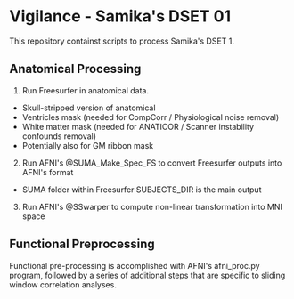 # Vigilance - Samika's DSET 01

This repository containst scripts to process Samika's DSET 1. 

## Anatomical Processing

1. Run Freesurfer in anatomical data.
  * Skull-stripped version of anatomical
  * Ventricles mask (needed for CompCorr / Physiological noise removal)
  * White matter mask (needed for ANATICOR / Scanner instability confounds removal)
  * Potentially also for GM ribbon mask 

2. Run AFNI's @SUMA_Make_Spec_FS to convert Freesurfer outputs into AFNI's format
  * SUMA folder within Freesurfer SUBJECTS_DIR is the main output

3. Run AFNI's @SSwarper to compute non-linear transformation into MNI space

## Functional Preprocessing

Functional pre-processing is accomplished with AFNI's afni_proc.py program, followed by a series of additional steps that are specific to sliding window correlation analyses. 
